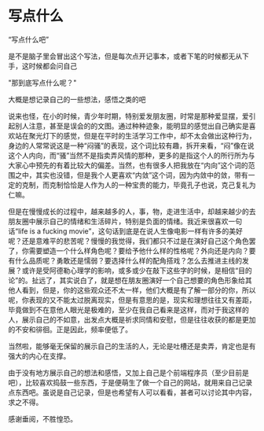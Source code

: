 # 写点什么

“写点什么吧”

是不是脑子里会冒出这个写法，但是每次点开记事本，或者下笔的时候都无从下手，这时候都会问自己

"那到底写点什么呢？"

大概是想记录自己的一些想法，感悟之类的吧

说来也怪，在小的时候，青少年时期，特别爱发朋友圈，时常是那种爱显摆，爱引起别人注意，甚至是误会的的文图。通过种种迹象，能明显的感觉出自己确实是喜欢站在聚光灯下的感觉，但是在平时的生活学习工作中，却不太会做出这种行为，身边的人常常说这是一种“闷骚”的表现，这个词比较有趣，拆开来看，“闷”像在说这个人内向，而“骚”当然不是指卖弄风情的那种，更多的是指这个人的所行所为与大家心中预先的有着比较大的偏差。当然，也有很多人把我放在“内向”这个词的范围之中，其实也没错，但是我个人更喜欢“内敛”这个词，因为内敛中的敛，带有一定的克制，而克制恰恰是人作为人的一种宝贵的能力，毕竟孔子也说，克己复礼为仁嘛。

但是在慢慢成长的过程中，越来越多的人，事，物，走进生活中，却越来越少的去朋友圈中展示自己的情绪和生活碎片，特别是负面的情绪。我近来很喜欢一句话“life is a fucking movie”，这句话到底是在说人生像电影一样有许多的美好呢？还是意难平的悲苦呢？慢慢的我觉得，我们都只不过是在演好自己这个角色罢了，你需要塑造一个什么样角色呢？要给予他什么样的性格呢？外向还是内向？要有什么品质呢？勇敢还是懦弱？要选择什么样的配角搭戏？怎么去推进主线的发展？或许是受阿德勒心理学的影响，或多或少在敲下这些字的时候，是相信“目的论”的。扯远了，其实说白了，就是想在朋友圈演好一个自己想要的角色形象给其他人看到，但是，你的这些观众还不太一样，他们大概是有了解一部分的你，所以呢，你表现的又不能太过脱离现实，但是有意思的是，现实和理想往往又有差距，毕竟做到不在意他人眼光是极难的，至少在我自己看来是这样，而对于我这样的人，展示自己的不如意，出发点大概是祈求同情和安慰，但是往往收获的都是更加的不安和徘徊。正是因此，频率便低了。

当然啦，能够毫无保留的展示自己的生活的人，无论是吐槽还是卖弄，肯定也是有强大的内心在支撑。

由于没有地方展示自己的想法和感悟，又加上自己是个前端程序员（至少目前是吧），比较喜欢捣鼓一些东西，于是便萌生了做一个自己的网站，就用来自己记录点东西吧。虽说是自己记录，但是也希望有人可以看看，甚者可以讨论其中内容，求之不得。

感谢垂阅，不胜惶恐。

